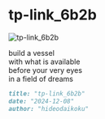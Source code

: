 # tp-link_6b2b
![tp-link_6b2b](images/tp-link_6b2b.jpeg)

build a vessel<br/>
with what is available<br/> 
before your very eyes<br/>
in a field of dreams

```markdown
title: "tp-link_6b2b"
date: "2024-12-08"
author: "hideodaikoku"
```